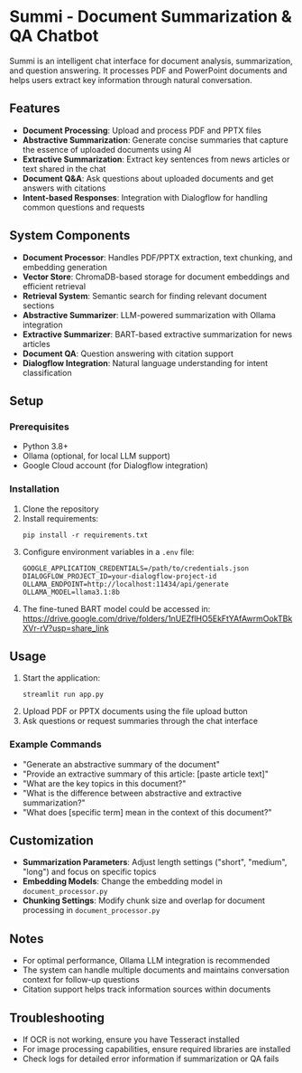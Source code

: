 # Summi - Document Summarization & QA Chatbot

Summi is an intelligent chat interface for document analysis, summarization, and question answering. It processes PDF and PowerPoint documents and helps users extract key information through natural conversation.

## Features

- **Document Processing**: Upload and process PDF and PPTX files
- **Abstractive Summarization**: Generate concise summaries that capture the essence of uploaded documents using AI
- **Extractive Summarization**: Extract key sentences from news articles or text shared in the chat
- **Document Q&A**: Ask questions about uploaded documents and get answers with citations
- **Intent-based Responses**: Integration with Dialogflow for handling common questions and requests

## System Components

- **Document Processor**: Handles PDF/PPTX extraction, text chunking, and embedding generation
- **Vector Store**: ChromaDB-based storage for document embeddings and efficient retrieval
- **Retrieval System**: Semantic search for finding relevant document sections
- **Abstractive Summarizer**: LLM-powered summarization with Ollama integration
- **Extractive Summarizer**: BART-based extractive summarization for news articles
- **Document QA**: Question answering with citation support
- **Dialogflow Integration**: Natural language understanding for intent classification

## Setup

### Prerequisites

- Python 3.8+
- Ollama (optional, for local LLM support)
- Google Cloud account (for Dialogflow integration)

### Installation

1. Clone the repository
2. Install requirements:
   ```
   pip install -r requirements.txt
   ```
3. Configure environment variables in a `.env` file:
   ```
   GOOGLE_APPLICATION_CREDENTIALS=/path/to/credentials.json
   DIALOGFLOW_PROJECT_ID=your-dialogflow-project-id
   OLLAMA_ENDPOINT=http://localhost:11434/api/generate
   OLLAMA_MODEL=llama3.1:8b
   ```
4. The fine-tuned BART model could be accessed in: https://drive.google.com/drive/folders/1nUEZflHO5EkFtYAfAwrmOokTBkXVr-rV?usp=share_link

## Usage

1. Start the application:
   ```
   streamlit run app.py
   ```
2. Upload PDF or PPTX documents using the file upload button
3. Ask questions or request summaries through the chat interface

### Example Commands

- "Generate an abstractive summary of the document"
- "Provide an extractive summary of this article: [paste article text]"
- "What are the key topics in this document?"
- "What is the difference between abstractive and extractive summarization?"
- "What does [specific term] mean in the context of this document?"

## Customization

- **Summarization Parameters**: Adjust length settings ("short", "medium", "long") and focus on specific topics
- **Embedding Models**: Change the embedding model in `document_processor.py`
- **Chunking Settings**: Modify chunk size and overlap for document processing in `document_processor.py`

## Notes

- For optimal performance, Ollama LLM integration is recommended
- The system can handle multiple documents and maintains conversation context for follow-up questions
- Citation support helps track information sources within documents

## Troubleshooting

- If OCR is not working, ensure you have Tesseract installed
- For image processing capabilities, ensure required libraries are installed
- Check logs for detailed error information if summarization or QA fails
